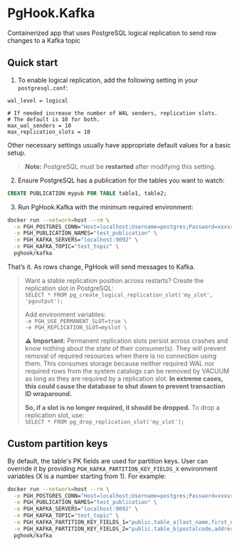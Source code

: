 # PgHook.Kafka
Containerized app that uses PostgreSQL logical replication to send row changes to a Kafka topic

## Quick start

1) To enable logical replication, add the following setting in your `postgresql.conf`:

```
wal_level = logical

# If needed increase the number of WAL senders, replication slots.
# The default is 10 for both.
max_wal_senders = 10
max_replication_slots = 10
```

Other necessary settings usually have appropriate default values for a basic setup.

> **Note:** PostgreSQL must be **restarted** after modifying this setting.

2) Ensure PostgreSQL has a publication for the tables you want to watch:
```sql
CREATE PUBLICATION mypub FOR TABLE table1, table2;
```

3) Run PgHook.Kafka with the minimum required environment:
```bash
docker run --network=host --rm \
  -e PGH_POSTGRES_CONN="Host=localhost;Username=postgres;Password=xxxxxxxxx;Database=test_db;ApplicationName=PgHook" \
  -e PGH_PUBLICATION_NAMES="test_publication" \
  -e PGH_KAFKA_SERVERS="localhost:9092" \
  -e PGH_KAFKA_TOPIC="test_topic" \
  pghook/kafka
```

That’s it. As rows change, PgHook will send messages to Kafka.

> Want a stable replication position across restarts? Create the replication slot in PostgreSQL:  
> `SELECT * FROM pg_create_logical_replication_slot('my_slot', 'pgoutput');`  
> 
> Add environment variables:  
> `-e PGH_USE_PERMANENT_SLOT=true \`  
> `-e PGH_REPLICATION_SLOT=myslot \`  
> 
> ⚠️ **Important:** Permanent replication slots persist across crashes and know nothing about the state of their consumer(s). 
> They will prevent removal of required resources when there is no connection using them. 
> This consumes storage because neither required WAL nor required rows from the system catalogs can be removed by VACUUM as long as they are required by a replication slot. 
> **In extreme cases, this could cause the database to shut down to prevent transaction ID wraparound.**  
> 
> **So, if a slot is no longer required, it should be dropped.** To drop a replication slot, use:  
> `SELECT * FROM pg_drop_replication_slot('my_slot');`

## Custom partition keys

By default, the table's PK fields are used for partition keys. User can override it by providing `PGH_KAFKA_PARTITION_KEY_FIELDS_X` environment
variables (X is a number starting from 1). For example:

```bash
docker run --network=host --rm \
  -e PGH_POSTGRES_CONN="Host=localhost;Username=postgres;Password=xxxxxxxx;Database=test_db;ApplicationName=PgHook" \
  -e PGH_PUBLICATION_NAMES="test_publication" \
  -e PGH_KAFKA_SERVERS="localhost:9092" \
  -e PGH_KAFKA_TOPIC="test_topic" \
  -e PGH_KAFKA_PARTITION_KEY_FIELDS_1="public.table_a|last_name,first_name" \
  -e PGH_KAFKA_PARTITION_KEY_FIELDS_2="public.table_b|postalcode,address" \
  pghook/kafka
```

